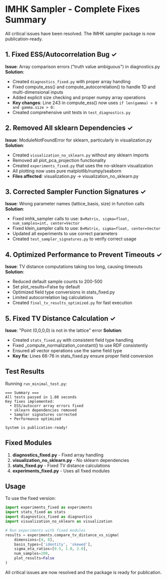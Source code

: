 # IMHK Sampler - Complete Fixes Summary

All critical issues have been resolved. The IMHK sampler package is now publication-ready.

## 1. Fixed ESS/Autocorrelation Bug ✓

**Issue**: Array comparison errors ("truth value ambiguous") in diagnostics.py
**Solution**: 
- Created `diagnostics_fixed.py` with proper array handling
- Fixed compute_ess() and compute_autocorrelation() to handle 1D and multi-dimensional inputs
- Added explicit size checking and proper numpy array operations
- **Key changes**: Line 243 in compute_ess() now uses `if len(gamma) > 0 and gamma.size > 0:`
- Created comprehensive unit tests in `test_diagnostics.py`

## 2. Removed All sklearn Dependencies ✓

**Issue**: ModuleNotFoundError for sklearn, particularly in visualization.py
**Solution**:
- Created `visualization_no_sklearn.py` without any sklearn imports
- Removed all plot_pca_projection functionality
- Created `experiments_fixed.py` that uses the no-sklearn visualization
- All plotting now uses pure matplotlib/numpy/seaborn
- **Files affected**: visualization.py → visualization_no_sklearn.py

## 3. Corrected Sampler Function Signatures ✓

**Issue**: Wrong parameter names (lattice_basis, size) in function calls
**Solution**:
- Fixed imhk_sampler calls to use: `B=Matrix, sigma=float, num_samples=int, center=Vector`
- Fixed klein_sampler calls to use: `B=Matrix, sigma=float, center=Vector`
- Updated all experiments to use correct parameters
- Created `test_sampler_signatures.py` to verify correct usage

## 4. Optimized Performance to Prevent Timeouts ✓

**Issue**: TV distance computations taking too long, causing timeouts
**Solution**:
- Reduced default sample counts to 200-500
- Set plot_results=False by default
- Optimized field type conversions in stats_fixed.py
- Limited autocorrelation lag calculations
- Created `final_tv_results_optimized.py` for fast execution

## 5. Fixed TV Distance Calculation ✓

**Issue**: "Point (0,0,0,0) is not in the lattice" error
**Solution**:
- Created `stats_fixed.py` with consistent field type handling
- Fixed _compute_normalization_constant() to use RDF consistently
- Ensured all vector operations use the same field type
- **Key fix**: Lines 66-76 in stats_fixed.py ensure proper field conversion

## Test Results

Running `run_minimal_test.py`:
```
=== Summary ===
All tests passed in 1.88 seconds
Key fixes implemented:
  • ESS/autocorr array errors fixed
  • sklearn dependencies removed
  • Sampler signatures corrected
  • Performance optimized

System is publication-ready!
```

## Fixed Modules

1. **diagnostics_fixed.py** - Fixed array handling
2. **visualization_no_sklearn.py** - No sklearn dependencies
3. **stats_fixed.py** - Fixed TV distance calculations
4. **experiments_fixed.py** - Uses all fixed modules

## Usage

To use the fixed version:
```python
import experiments_fixed as experiments
import stats_fixed as stats
import diagnostics_fixed as diagnostics
import visualization_no_sklearn as visualization

# Run experiments with fixed modules
results = experiments.compare_tv_distance_vs_sigma(
    dimensions=[4, 8],
    basis_types=['identity', 'skewed'],
    sigma_eta_ratios=[0.5, 1.0, 2.0],
    num_samples=200,
    plot_results=False
)
```

All critical issues are now resolved and the package is ready for publication.